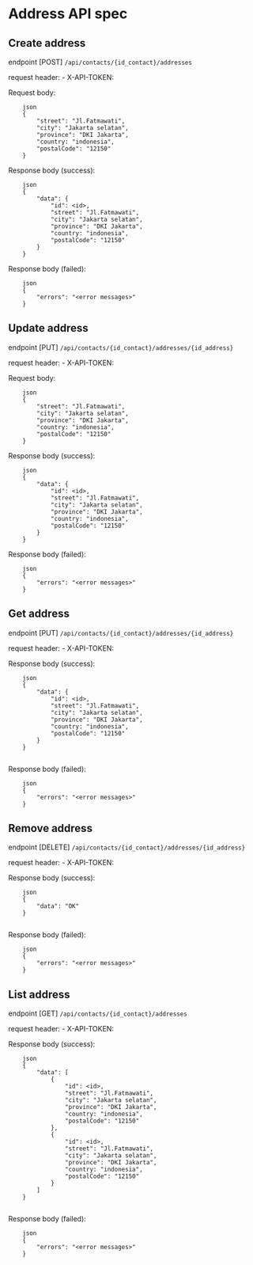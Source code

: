 # Address API spec

## Create address
endpoint [POST] `/api/contacts/{id_contact}/addresses`

request header:
    - X-API-TOKEN: <Token>

Request body:
```
    json 
    {
        "street": "Jl.Fatmawati",
        "city": "Jakarta selatan",
        "province": "DKI Jakarta",
        "country: "indonesia",
        "postalCode": "12150"
    }
```

Response body (success):
```
    json
    {
        "data": {
            "id": <id>,
            "street": "Jl.Fatmawati",
            "city": "Jakarta selatan",
            "province": "DKI Jakarta",
            "country: "indonesia",
            "postalCode": "12150"
        }
    }
```

Response body (failed):
```
    json
    {
        "errors": "<error messages>"
    }
```


## Update address
endpoint [PUT] `/api/contacts/{id_contact}/addresses/{id_address}`

request header:
    - X-API-TOKEN: <Token>

Request body:
```
    json 
    {
        "street": "Jl.Fatmawati",
        "city": "Jakarta selatan",
        "province": "DKI Jakarta",
        "country: "indonesia",
        "postalCode": "12150"
    }
```

Response body (success):
```
    json
    {
        "data": {
            "id": <id>,
            "street": "Jl.Fatmawati",
            "city": "Jakarta selatan",
            "province": "DKI Jakarta",
            "country: "indonesia",
            "postalCode": "12150"
        }
    }
```

Response body (failed):
```
    json
    {
        "errors": "<error messages>"
    }
```

## Get address
endpoint [PUT] `/api/contacts/{id_contact}/addresses/{id_address}`

request header:
    - X-API-TOKEN: <Token>

Response body (success):
```
    json
    {
        "data": {
            "id": <id>,
            "street": "Jl.Fatmawati",
            "city": "Jakarta selatan",
            "province": "DKI Jakarta",
            "country: "indonesia",
            "postalCode": "12150"
        }
    }
   
```

Response body (failed):
```
    json
    {
        "errors": "<error messages>"
    }
```

## Remove address
endpoint [DELETE] `/api/contacts/{id_contact}/addresses/{id_address}`

request header:
    - X-API-TOKEN: <Token>

Response body (success):
```
    json
    {
        "data": "OK"
    }
    
```

Response body (failed):
```
    json
    {
        "errors": "<error messages>"
    }
```


## List address

endpoint [GET] `/api/contacts/{id_contact}/addresses`

request header:
    - X-API-TOKEN: <Token>

Response body (success):
```
    json
    {
        "data": [
            {
                "id": <id>,
                "street": "Jl.Fatmawati",
                "city": "Jakarta selatan",
                "province": "DKI Jakarta",
                "country: "indonesia",
                "postalCode": "12150"
            },
            {
                "id": <id>,
                "street": "Jl.Fatmawati",
                "city": "Jakarta selatan",
                "province": "DKI Jakarta",
                "country: "indonesia",
                "postalCode": "12150"
            }
        ]
    }
    
```

Response body (failed):
```
    json
    {
        "errors": "<error messages>"
    }
```